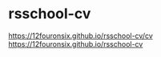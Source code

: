 # rsschool-cv
https://12fouronsix.github.io/rsschool-cv/cv
https://12fouronsix.github.io/rsschool-cv